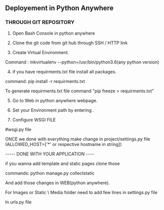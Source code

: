 ## Deployement in Python Anywhere


### THROUGH GIT REPOSITORY


1. Open Bash Console in python anywhere

2. Clone the git code from git hub through SSH / HTTP link

3. Create Virtual Environment.

 Command : mkvirtualenv --python=/usr/bin/python3.6(any python version) <any virtual env name>
 
4. if you have requirments.txt file install all packages.

command: pip install -r requirments.txt

To generate requirments.txt file command "pip freeze > requirments.txt"

5. Go to Web in python anywhere webpage.

6. Set your Environment path by entering <virtualenv name>. 

7. Configure WSGI FILE 


#wsgi.py file

<!-- # import os
# import sys

# path = "/home/VRamaKiran/django_basics/basicproject" (Path where you clone your application)
# if path not in sys.path:
#     sys.path.insert(0, path)
# os.environ['DJANGO_SETTINGS_MODULE'] = 'basicproject.settings' (<projectname>.settings)
# from django.core.wsgi import get_wsgi_application
# from django.contrib.staticfiles.handlers import StaticFilesHandler
# application = StaticFilesHandler(get_wsgi_application()) -->


ONCE we done with everything make change in project/settings.py file (ALLOWED_HOST=['*' or respective hostname in string])

----- DONE WITH YOUR APPLICATION ----

if you wanna add template and static pages clone those


commands: 
python manage.py collectstatic

And add those changes in WEB(python anywhere).


 
 
For Images or Static \ Media folder need to add few lines in settings.py file

<!-- MEDIA_URL = '/media/'
MEDIA_ROOT = os.path.join(BASE_DIR, 'media') -->


In urls.py file


<!-- from django.conf import settings -->
<!-- from django.conf.urls.static import static -->


<!-- +static(settings.MEDIA_URL, document_root=settings.MEDIA_ROOT) -->
